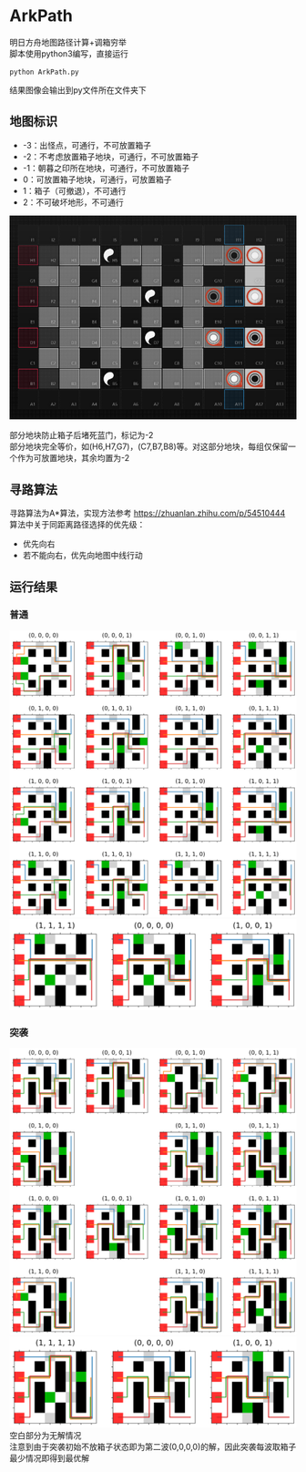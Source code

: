 # ArkPath
明日方舟地图路径计算+调箱穷举  
脚本使用python3编写，直接运行 
```
python ArkPath.py
```
结果图像会输出到py文件所在文件夹下


## 地图标识
- -3：出怪点，可通行，不可放置箱子
- -2：不考虑放置箱子地块，可通行，不可放置箱子
- -1：朝暮之印所在地块，可通行，不可放置箱子
- 0：可放置箱子地块，可通行，可放置箱子
- 1：箱子（可撤退），不可通行
- 2：不可破坏地形，不可通行

![map](EX6-map.png) 

部分地块防止箱子后堵死蓝门，标记为-2  
部分地块完全等价，如(H6,H7,G7)，(C7,B7,B8)等。对这部分地块，每组仅保留一个作为可放置地块，其余均置为-2

## 寻路算法
寻路算法为A\*算法，实现方法参考 https://zhuanlan.zhihu.com/p/54510444  
算法中关于同距离路径选择的优先级：  
- 优先向右
- 若不能向右，优先向地图中线行动

## 运行结果
### 普通
![各状态最优解](case-0_各状态最优解.png)
![整体最优解](case-0_整体最优解.png)
### 突袭
![各状态最优解](case-1_各状态最优解.png)
![整体最优解](case-1_整体最优解.png)
空白部分为无解情况  
注意到由于突袭初始不放箱子状态即为第二波(0,0,0,0)的解，因此突袭每波取箱子最少情况即得到最优解